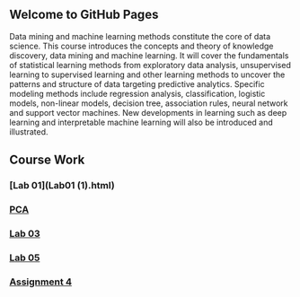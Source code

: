 ## Welcome to GitHub Pages

Data mining and machine learning methods constitute the core of data science. This course introduces the concepts and theory of knowledge discovery, data mining and machine learning. It will cover the fundamentals of statistical learning methods from exploratory data analysis, unsupervised learning to supervised learning and other learning methods to uncover the patterns and structure of data targeting predictive analytics. Specific modeling methods include regression analysis, classification, logistic models, non-linear models, decision tree, association rules, neural network and support vector machines. New developments in learning such as deep learning and interpretable machine learning will also be introduced and illustrated.

## Course Work

### [Lab 01](Lab01 (1).html)
### [PCA](PCA.html)
### [Lab 03](Lab03.html)
### [Lab 05](Lab05.html)
### [Assignment 4](Assignment4.html)
